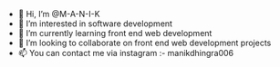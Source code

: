 - 👋 Hi, I’m @M-A-N-I-K
- 👀 I’m interested in software development
- 🌱 I’m currently learning front end web development
- 💞️ I’m looking to collaborate on front end web development projects
- 📫 You can contact me via instagram :- manikdhingra006

<!---
M-A-N-I-K/M-A-N-I-K is a ✨ special ✨ repository because its `README.md` (this file) appears on your GitHub profile.
You can click the Preview link to take a look at your changes.
--->
